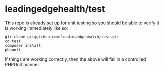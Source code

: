 # leadingedgehealth/test

This repo is already set up for unit testing so you should be able to verify
it is working immediately like so:

```
git clone git@github.com:leadingedgehealth/test.git
cd test
composer install
phpunit
```

If things are working correctly, then the above will fail in a controlled
PHPUnit manner.
